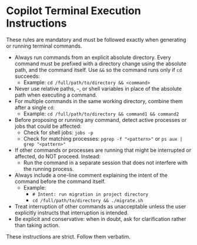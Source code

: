 # Copilot Terminal Execution Instructions

These rules are mandatory and must be followed exactly when generating or running terminal commands.

- Always run commands from an explicit absolute directory. Every command must be prefixed with a directory change using the absolute path, and the command itself. Use `&&` so the command runs only if `cd` succeeds:
    - Example: `cd /full/path/to/directory && <command>`
- Never use relative paths, `~`, or shell variables in place of the absolute path when executing a command.
- For multiple commands in the same working directory, combine them after a single `cd`:
    - Example: `cd /full/path/to/directory && command1 && command2`
- Before proposing or running any command, detect active processes or jobs that could be affected:
    - Check for shell jobs: `jobs -p`
    - Check for matching processes: `pgrep -f "<pattern>"` or `ps aux | grep "<pattern>"`
- If other commands or processes are running that might be interrupted or affected, do NOT proceed. Instead:
    - Run the command in a separate session that does not interfere with the running process.
- Always include a one-line comment explaining the intent of the command before the command itself.
    - Example:
        - `# Intent: run migration in project directory`
        - `cd /full/path/to/directory && ./migrate.sh`
- Treat interruption of other commands as unacceptable unless the user explicitly instructs that interruption is intended.
- Be explicit and conservative: when in doubt, ask for clarification rather than taking action.

These instructions are strict. Follow them verbatim.